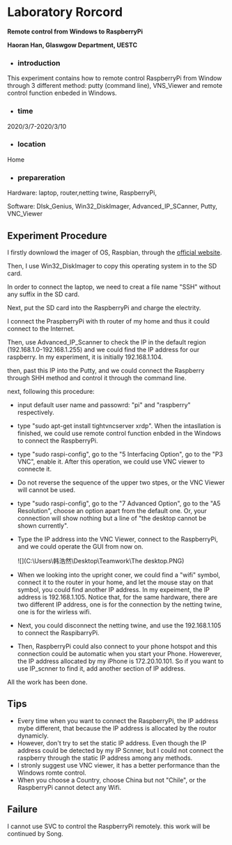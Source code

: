# Laboratory Rorcord

**Remote control from Windows to RaspberryPi**

**Haoran Han, Glaswgow Department, UESTC**



- ### introduction

This experiment contains how to remote control RaspberryPi from Window through 3 different method: putty (command line), VNS_Viewer and remote control function enbeded in Windows.

- ### time

2020/3/7-2020/3/10

- ### location

Home

- ### prepareration

Hardware: laptop, router,netting twine, RaspberryPi,

Software: DIsk_Genius, Win32_DiskImager, Advanced_IP_SCanner, Putty, VNC_Viewer



## Experiment Procedure

I firstly downlowd the imager of OS, Raspbian, through the [official website](https://www.raspberrypi.org/downloads/).

Then, I use Win32_DiskImager to copy this operating system in to the SD card.

In order to connect the laptop, we need to creat a file name "SSH" without any suffix in the SD card.

Next, put the SD card into the RaspberryPi and charge the electrity.

I connect the PraspberryPi with th router of my home and thus it could connect to the Internet.

Then, use Advanced_IP_Scanner to check the IP in the default region (192.168.1.0-192.168.1.255) and we could find the IP address for our raspberry. In my experiment, it is initially 192.168.1.104.

then, past this IP into the Putty, and we could connect the Raspberry through SHH method and control it through the command line.

next, following this procedure:

- input default user name and passowrd: "pi" and "raspberry" respectively.

- type "sudo apt-get install tightvncserver xrdp". When the intasllation is finished, we could use remote control function enbded in the Windows to connect the RaspberryPi.

- type "sudo raspi-config", go to the "5 Interfacing Option", go to the "P3 VNC", enable it. After this operation, we could use VNC viewer to connecte it.

- Do not reverse the sequence of the upper two stpes, or the VNC Viewer will cannot be used.

- type "sudo raspi-config", go to the "7 Advanced Option", go to the "A5 Resolution", choose an  option apart from the default one. Or, your connection will show nothing but a line of "the desktop cannot be shown currently".

- Type the IP address into the VNC Viewer, connect to the RaspberryPi, and we could operate the GUI from now on.

  ![](C:\Users\韩浩然\Desktop\Teamwork\The desktop.PNG)

- When we looking into the upright coner, we could find a "wifi" symbol, connect it to the router in your home, and let the mouse stay on that symbol, you could find another IP address. In my expeiment, the IP address is 192.168.1.105. Notice that, for the same hardware, there are two different IP address, one is for the connection by the netting twine, one is for the wirless wifi.

- Next, you could disconnect the  netting twine, and use the 192.168.1.105 to connect the RaspibarryPi.

- Then, RaspberryPi could also connect to your phone hotspot and this connection could be automatic when you start your Phone. Howerever, the IP address allocated by my iPhone is 172.20.10.101. So if you want to use IP_scnner to find it, add another section of IP address.

All the work has been done.

## Tips

- Every time when you want to connect the RaspberryPi, the IP address mybe different, that because the IP address is allocated by the routor dynamicly.
- However, don't try to set the static IP address. Even though the IP address could be detected by my IP Scnner, but I could not connect the raspberry through the static IP address among any methods.
- I stronly suggest use VNC viewer, it has a better performance than the Windows romte control.
- When you choose a Country, choose China but not "Chile", or the RaspberryPi cannot detect any Wifi.

## Failure

I cannot use SVC to control the RaspberryPi remotely. this work will be continued by Song.
